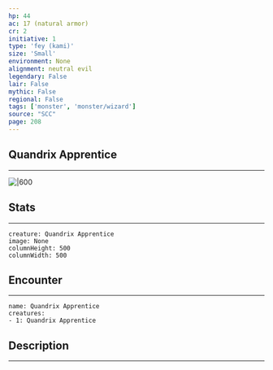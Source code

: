 ```yaml
---
hp: 44
ac: 17 (natural armor)
cr: 2
initiative: 1
type: 'fey (kami)'    
size: 'Small'
environment: None
alignment: neutral evil
legendary: False
lair: False
mythic: False
regional: False
tags: ['monster', 'monster/wizard']
source: "SCC"
page: 208
---
```


## Quandrix Apprentice
---

![|600](D:/Program%20Files/5e.tools/img/bestiary/SCC/Quandrix%20Apprentice.webp)

## Stats
---

```statblock
creature: Quandrix Apprentice
image: None
columnHeight: 500
columnWidth: 500
```

## Encounter
---

```encounter-table
name: Quandrix Apprentice
creatures:
- 1: Quandrix Apprentice
```

## Description
---




